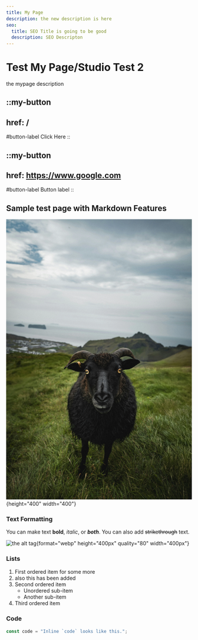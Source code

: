 ```yaml
---
title: My Page
description: the new description is here
seo:
  title: SEO Title is going to be good
  description: SEO Descripton
---
```


# Test My Page/Studio Test 2

the mypage description

::my-button
---
href: /
---
#button-label
Click Here
::

::my-button
---
href: https://www.google.com
---
#button-label
Button label
::

## Sample test page with Markdown Features

![karsten-winegeart-1GRm2Kdwykc-unsplash.webp](/karsten-winegeart-1GRm2Kdwykc-unsplash.webp){height="400" width="400"}

### Text Formatting

You can make text **bold**, *italic*, or ***both***. You can also add ~~strikethrough~~ text.

![the alt tag](/karsten-winegeart-1GRm2Kdwykc-unsplash.jpg){format="webp" height="400px" quality="80" width="400px"}

### Lists

1. First ordered item for some more
2. also this has been added
3. Second ordered item
   - Unordered sub-item
   - Another sub-item
4. Third ordered item

### Code

```javascript
const code = "Inline `code` looks like this.";
```

